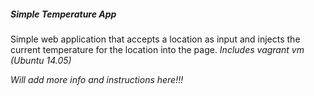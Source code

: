 ##### Simple Temperature App #####


Simple web application that accepts a location as input and injects the current temperature for the location into the page. *Includes vagrant vm (Ubuntu 14.05)*


*Will add more info and instructions here!!!*

